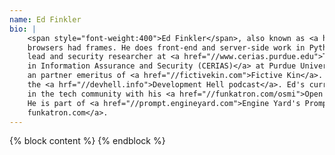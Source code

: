 ```yaml
---
name: Ed Finkler
bio: |
    <span style="font-weight:400">Ed Finkler</span>, also known as <a href="//twitter.com/funkatron">Funkatron</a>, started making web sites before 
    browsers had frames. He does front-end and server-side work in Python, PHP, and JavaScript. He served as web 
    lead and security researcher at <a href="//www.cerias.purdue.edu">The Center for Education and Research 
    in Information Assurance and Security (CERIAS)</a> at Purdue University for 9 years, and he's 
    an partner emeritus of <a href="//fictivekin.com">Fictive Kin</a>. Along with Chris Hartjes, Ed is co-host of 
    the <a hrf="//devhell.info">Development Hell podcast</a>. Ed's current passion is raising mental health awareness 
    in the tech community with his <a href="//funkatron.com/osmi">Open Sourcing Mental Illness</a> speaking campaign. 
    He is part of <a href="//prompt.engineyard.com">Engine Yard's Prompt</a> campaign. Ed writes at <a href="//funkatron.com">
    funkatron.com</a>.
---
```

{% block content %}
{% endblock %}